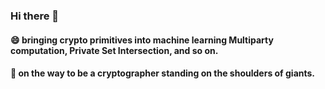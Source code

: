 ### Hi there 👋

#### 😄  bringing crypto primitives into machine learning Multiparty computation, Private Set Intersection, and so on.
#### 🔭  on the way to be a cryptographer standing on the shoulders of giants.

<!--
**7feilee/7feilee** is a ✨ _special_ ✨ repository because its `README.md` (this file) appears on your GitHub profile.

Here are some ideas to get you started:

- 🔭 I’m currently working on ...
- 🌱 I’m currently learning ...
- 👯 I’m looking to collaborate on ...
- 🤔 I’m looking for help with ...
- 💬 Ask me about ...
- 📫 How to reach me: ...
- 😄 Pronouns: ...
- ⚡ Fun fact: ...
-->
